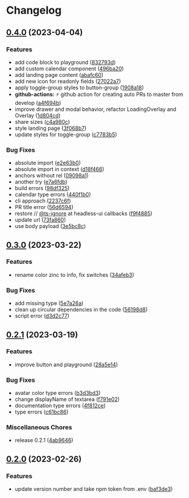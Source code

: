 # Changelog

## [0.4.0](https://github.com/creation-ui/react/compare/v0.3.0...v0.4.0) (2023-04-04)


### Features

* add code block to playground ([832793d](https://github.com/creation-ui/react/commit/832793d4e9dc45928a8854aa0da2f95fa142ddc5))
* add custom calendar component ([496ba20](https://github.com/creation-ui/react/commit/496ba200787bd3e9934496fcfd6756d4b0f8c031))
* add landing page content ([abafc60](https://github.com/creation-ui/react/commit/abafc6007214e78b660409db31a217fe86f71e48))
* add new icon for readonly fields ([27022a7](https://github.com/creation-ui/react/commit/27022a7f447489cd860d4bab76575f633eadb0c5))
* apply toggle-group styles to button-group ([1908a18](https://github.com/creation-ui/react/commit/1908a1810d44cb80f461c5703ac8fddc827308b0))
* **github-actions:** :zap: github action for creating auto PRs to master from develop ([a4f694b](https://github.com/creation-ui/react/commit/a4f694b8c47d0c2899c7edfa5be621c22b79496d))
* improve drawer and modal behavior, refactor LoadingOverlay and Overlay ([1d804cd](https://github.com/creation-ui/react/commit/1d804cdb44201df9b2a4985e3637e5936dc3a4a0))
* share sizes ([c4a980c](https://github.com/creation-ui/react/commit/c4a980c405c683147afbe450c2bb34b674ad17ba))
* style landing page ([3f068b7](https://github.com/creation-ui/react/commit/3f068b729e8008aee01e9d437a84bc7c85175f4a))
* update styles for toggle-group ([c7783b5](https://github.com/creation-ui/react/commit/c7783b5f64d7f4aeab30d510e9c61eadf948e46a))


### Bug Fixes

* absolute import ([e2e63b0](https://github.com/creation-ui/react/commit/e2e63b0e6851c55ed8660798420edecceae5876b))
* absolute import in context ([d18f466](https://github.com/creation-ui/react/commit/d18f4667008dc4383e3b103a516cd9c85308c5fc))
* anchors without rel ([09098a1](https://github.com/creation-ui/react/commit/09098a1941c70c8d54d090bad0dc9b017dc82be4))
* another try ([e7a6fdb](https://github.com/creation-ui/react/commit/e7a6fdb8d4ac29fe06792c1f94e0b39e4bae7b7b))
* build errors ([98df325](https://github.com/creation-ui/react/commit/98df325598d68a4a5367e59092bcf2bfa9c2c1af))
* calendar type errors ([440f1b0](https://github.com/creation-ui/react/commit/440f1b0d479b9cb3776adcfccc01181ffc4e8185))
* cli approach ([2237c6f](https://github.com/creation-ui/react/commit/2237c6fb55798f82e5dd1a21c7d0e6e638144603))
* PR title error ([56d6594](https://github.com/creation-ui/react/commit/56d6594e9a764257b598d47f3a1fc117c273c255))
* restore // [@ts-ignore](https://github.com/ts-ignore) at headless-ui callbacks ([f9f4885](https://github.com/creation-ui/react/commit/f9f4885b62b52024e50343ed0dfad6cb71dd383d))
* update url ([73fa860](https://github.com/creation-ui/react/commit/73fa86063856edebd30aa53c17320879d956585f))
* use body payload ([3e5bc8c](https://github.com/creation-ui/react/commit/3e5bc8cfa07ae812acee58578c23a6460b74540e))

## [0.3.0](https://github.com/creation-ui/react/compare/v0.2.1...v0.3.0) (2023-03-22)


### Features

* rename color zinc to info, fix switches ([34afeb3](https://github.com/creation-ui/react/commit/34afeb34b7bade52fb28a5df8c08f6976b828ad5))


### Bug Fixes

* add missing type ([5e7a26a](https://github.com/creation-ui/react/commit/5e7a26a957c72c886b2838ebb9108f7efec301f3))
* clean up circular dependencies in the code ([56198d8](https://github.com/creation-ui/react/commit/56198d83f2be10f54a2bd488485a352f6be3bf0c))
* script error ([d3d2c77](https://github.com/creation-ui/react/commit/d3d2c77b7270df633f298660a7cd61794904fe17))

## [0.2.1](https://github.com/creation-ui/react/compare/v0.2.0...v0.2.1) (2023-03-19)


### Features

* improve button and playground ([28a5e14](https://github.com/creation-ui/react/commit/28a5e148e905df54d8cf1450445b48293d4a384f))


### Bug Fixes

* avatar color type errors ([b3d3bd3](https://github.com/creation-ui/react/commit/b3d3bd370a061f562f9f4b98a099b7f9332cab69))
* change displayName of textarea ([f791e02](https://github.com/creation-ui/react/commit/f791e028a38d473e350afb7bf668bb278173c98b))
* documentation type errors ([4f812ce](https://github.com/creation-ui/react/commit/4f812ce3f32f1e5f6fa40891a786d7ed9d050875))
* type errors ([c61bc86](https://github.com/creation-ui/react/commit/c61bc860825cc03e46ea2ab5976ab99b6f479895))


### Miscellaneous Chores

* release 0.2.1 ([4ab9646](https://github.com/creation-ui/react/commit/4ab9646a1bcd04ee92c3d9c9364abca6047b66f9))

## [0.2.0](https://github.com/creation-ui/react/compare/v0.1.20...v0.2.0) (2023-02-26)


### Features

* update version number and take npm token from .env ([baf3de3](https://github.com/creation-ui/react/commit/baf3de3175b59a969816a0d9650683fb65b62772))
